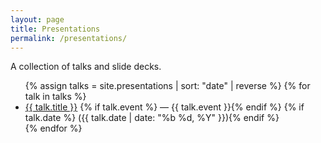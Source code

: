 ```yaml
---
layout: page
title: Presentations
permalink: /presentations/
---
```


A collection of talks and slide decks.

<ul>
{% assign talks = site.presentations | sort: "date" | reverse %}
{% for talk in talks %}
  <li>
    <a href="{{ talk.url | relative_url }}">{{ talk.title }}</a>
    {% if talk.event %} — {{ talk.event }}{% endif %}
    {% if talk.date %} ({{ talk.date | date: "%b %d, %Y" }}){% endif %}
  </li>
{% endfor %}
</ul>

